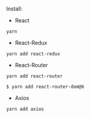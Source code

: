 
Install:
- React

```
yarn
```
- React-Redux

```
yarn add react-redux
```

- React-Router

```
yarn add react-router
```

```
$ yarn add react-router-dom@6
```

- Axios

```
yarn add axios
```
